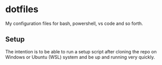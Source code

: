 # dotfiles

My configuration files for bash, powershell, vs code and so forth.

## Setup

The intention is to be able to run a setup script after cloning the repo on Windows or Ubuntu (WSL) system and be up
and running very quickly.
